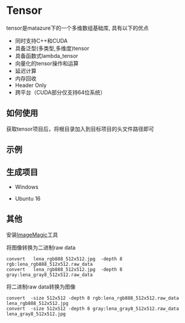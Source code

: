 # Tensor
tensor是matazure下的一个多维数组基础库, 具有以下的优点
* 同时支持C++和CUDA
* 具备泛型(多类型,多维度)tensor
* 具备函数式lambda_tensor
* 向量化的tensor操作和运算
* 延迟计算
* 内存回收
* Header Only
* 跨平台（CUDA部分仅支持64位系统）

## 如何使用
获取tensor项目后，将根目录加入到目标项目的头文件路径即可

## 示例

## 生成项目
* Windows  

* Ubuntu 16

## 其他
安装[ImageMagic](http://www.imagemagick.org/)工具

将图像转换为二进制raw data
```
convert   lena_rgb888_512x512.jpg  -depth 8 rgb:lena_rgb888_512x512.raw_data
convert   lena_rgb888_512x512.jpg  -depth 8 gray:lena_gray8_512x512.raw_data
```
将二进制raw data转换为图像
```
convert  -size 512x512 -depth 8 rgb:lena_rgb888_512x512.raw_data lena_rgb888_512x512.jpg
convert  -size 512x512 -depth 8 gray:lena_gray8_512x512.raw_data lena_gray8_512x512.jpg
```

